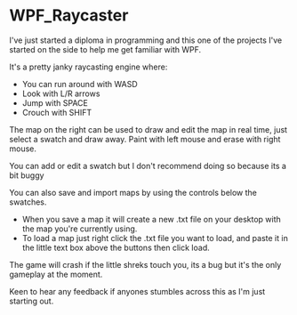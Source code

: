 # WPF_Raycaster
I've just started a diploma in programming and this one of the projects I've started on the side to help me get familiar with WPF.

It's a pretty janky raycasting engine where:
- You can run around with WASD
- Look with L/R arrows
- Jump with SPACE
- Crouch with SHIFT

The map on the right can be used to draw and edit the map in real time, just select a swatch and draw away. Paint with left mouse and erase with right mouse.

You can add or edit a swatch but I don't recommend doing so because its a bit buggy

You can also save and import maps by using the controls below the swatches.
- When you save a map it will create a new .txt file on your desktop with the map you're currently using.
- To load a map just right click the .txt file you want to load, and paste it in the little text box above the buttons then click load.

The game will crash if the little shreks touch you, its a bug but it's the only gameplay at the moment.

Keen to hear any feedback if anyones stumbles across this as I'm just starting out.
